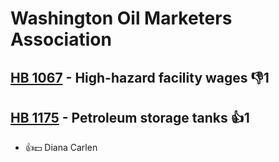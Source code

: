 # Washington Oil Marketers Association

## [HB 1067](/bill/2023-24/hb/1067/) - High-hazard facility wages  👎1 

## [HB 1175](/bill/2023-24/hb/1175/) - Petroleum storage tanks 👍1  
* 👍💵 Diana Carlen